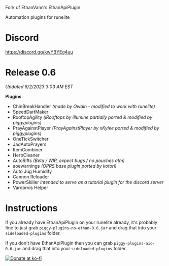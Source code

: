 Fork of EthanVann's EthanApiPlugin

Automation plugins for runelite

# Discord
https://discord.gg/kwYBYEg4uu

# Release 0.6
*Updated 8/2/2023 3:03 AM EST*

**Plugins**:
- ChinBreakHandler *(made by Owain - modified to work with runelite)*
- SpeedDartMaker
- RooftopAgility *(iRooftops by illumine partially ported & modified by piggyplugins)*
- PrayAgainstPlayer *(PrayAgainstPlayer by xKylee ported & modified by piggyplugins)*
- OneTickSwitcher
- JadAutoPrayers
- ItemCombiner
- HerbCleaner
- AutoRifts *(Beta / WIP, expect bugs / no pouches atm)*
- aoewarnings *(OPRS base plugin ported by kotori)*
- Auto Jug Humidify
- Cannon Reloader
- PowerSkiller *Intended to serve as a tutorial plugin for the discord server*
- Vardorvis Helper

# Instructions
If you already have EthanApiPlugin on your runelite already, it's probably fine to just grab `piggy-plugins-no-ethan-0.6.jar` and drag that into your `sideloaded-plugins` folder.

If you don't have EthanApiPlugin then you can grab `piggy-plugins-aio-0.6.jar` and drag that into your `sideloaded-plugins` folder.


[![Donate at ko-fi](https://www.ko-fi.com/img/githubbutton_sm.svg)](https://ko-fi.com/0hutch)
